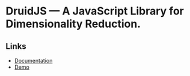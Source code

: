 # DruidJS — A JavaScript Library for Dimensionality Reduction.



## Links
- [Documentation](https://saehm.github.io/DruidJS/index.html) 
- [Demo](https://renecutura.eu/druid_demo)
